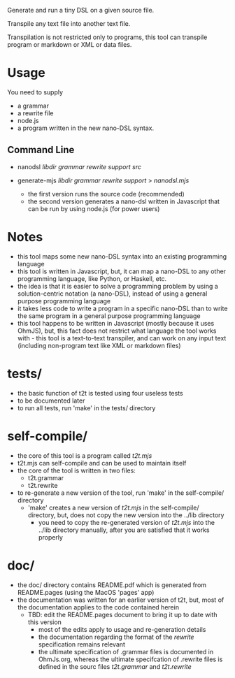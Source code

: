 Generate and run a tiny DSL on a given source file.

Transpile any text file into another text file.

Transpilation is not restricted only to programs, this tool can transpile program or markdown or XML or data files.

# Usage
You need to supply 
- a grammar
- a rewrite file
- node.js
- a program written in the new nano-DSL syntax.

## Command Line
- nanodsl _libdir_ _grammar_ _rewrite_ _support_ _src_
- generate-mjs _libdir_ _grammar_ _rewrite_ _support_ > _nanodsl.mjs_

	- the first version runs the source code (recommended)
	- the second version generates a nano-dsl written in Javascript that can be run by using node.js (for power users)

# Notes
- this tool maps some new nano-DSL syntax into an existing programming language
- this tool is written in Javascript, but, it can map a nano-DSL to any other programming language, like Python, or Haskell, etc.
- the idea is that it is easier to solve a programming problem by using a solution-centric notation (a nano-DSL), instead of using a general purpose programming language
- it takes less code to write a program in a specific nano-DSL than to write the same program in a general purpose programming language
- this tool happens to be written in Javascript (mostly because it uses OhmJS), but, this fact does not restrict what language the tool works with - this tool is a text-to-text transpiler, and can work on any input text (including non-program text like XML or markdown files)

# tests/
- the basic function of t2t is tested using four useless tests
- to be documented later
- to run all tests, run 'make' in the tests/ directory
# self-compile/
- the core of this tool is a program called _t2t.mjs_
- t2t.mjs can self-compile and can be used to maintain itself
- the core of the tool is written in two files:
  - t2t.grammar
  - t2t.rewrite
- to re-generate a new version of the tool, run 'make' in the self-compile/ directory
  - 'make' creates a new version of _t2t.mjs_ in the self-compile/ directory, but, does not copy the new version into the ../lib directory
	- you need to copy the re-generated version of _t2t.mjs_ into the ../lib directory manually, after you are satisfied that it works properly
# doc/
- the doc/ directory contains README.pdf which is generated from README.pages (using the MacOS 'pages' app)
- the documentation was written for an earlier version of t2t, but, most of the documentation applies to the code contained herein
  - TBD: edit the README.pages document to bring it up to date with this version 
	- most of the edits apply to usage and re-generation details
	- the documentation regarding the format of the _rewrite_ specification remains relevant
	- the ultimate specification of .grammar files is documented in OhmJs.org, whereas the ultimate specifcation of .rewrite files is defined in the sourc files _t2t.grammar_ and _t2t.rewrite_
